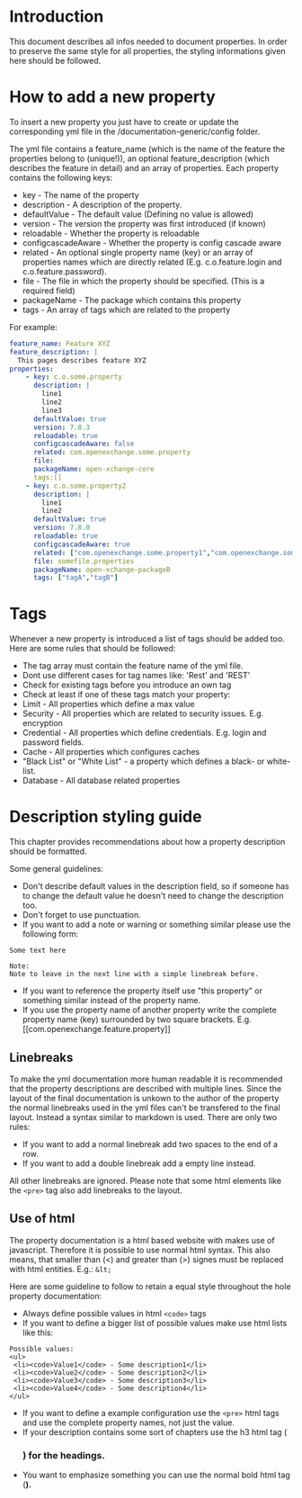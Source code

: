 # Introduction

This document describes all infos needed to document properties. 
In order to preserve the same style for all properties, the styling informations given here should be followed.

# How to add a new property

To insert a new property you just have to create or update the corresponding yml file in the /documentation-generic/config folder.

The yml file contains a feature_name (which is the name of the feature the properties belong to (unique!)), an optional feature_description (which describes the feature in detail) and an array of properties. Each property contains the following keys:

* key - The name of the property
* description - A description of the property.
* defaultValue - The default value (Defining no value is allowed)
* version - The version the property was first introduced (if known)
* reloadable - Whether the property is reloadable
* configcascadeAware - Whether the property is config cascade aware
* related - An optional single property name (key) or an array of properties names which are directly related (E.g. c.o.feature.login and c.o.feature.password). 
* file - The file in which the property should be specified. (This is a required field)
* packageName - The package which contains this property
* tags - An array of tags which are related to the property

For example:
```yml
feature_name: Feature XYZ
feature_description: |
  This pages describes feature XYZ
properties:
    - key: c.o.some.property
      description: |
        line1
        line2
        line3
      defaultValue: true
      version: 7.8.3
      reloadable: true
      configcascadeAware: false
      related: com.openexchange.some.property
      file:
      packageName: open-xchange-core
      tags:[]
    - key: c.o.some.property2
      description: |
        line1
        line2
      defaultValue: true
      version: 7.8.0
      reloadable: true
      configcascadeAware: true
      related: ["com.openexchange.some.property1","com.openexchange.some.property2"]
      file: somefile.properties
      packageName: open-xchange-packageB
      tags: ["tagA","tagB"]
```

# Tags

Whenever a new property is introduced a list of tags should be added too. Here are some rules that should be followed:

* The tag array must contain the feature name of the yml file.
* Dont use different cases for tag names like: 'Rest' and 'REST'
* Check for existing tags before you introduce an own tag
* Check at least if one of these tags match your property:
 * Limit - All properties which define a max value
 * Security - All properties which are related to security issues. E.g. encryption
 * Credential - All properties which define credentials. E.g. login and password fields.
 * Cache - All properties which configures caches
 * "Black List" or "White List" - a property which defines a black- or white-list.
 * Database - All database related properties

# Description styling guide

This chapter provides recommendations about how a property description should be formatted.

Some general guidelines:

* Don't describe default values in the description field, so if someone has to change the default value he doesn't need to change the description too.
* Don't forget to use punctuation.
* If you want to add a note or warning or something similar please use the following form:

```
Some text here

Note:  
Note to leave in the next line with a simple linebreak before.

```
* If you want to reference the property itself use "this property" or something similar instead of the property name.
* If you use the property name of another property write the complete property name (key) surrounded by two square brackets. E.g. [[com.openexchange.feature.property]]

## Linebreaks

To make the yml documentation more human readable it is recommended that the property descriptions are described with multiple lines.
Since the layout of the final documentation is unkown to the author of the property the normal linebreaks used in the yml files can't be 
transfered to the final layout. Instead a syntax similar to markdown is used. There are only two rules:

* If you want to add a normal linebreak add two spaces to the end of a row.
* If you want to add a double linebreak add a empty line instead.

All other linebreaks are ignored. Please note that some html elements like the `<pre>` tag also add linebreaks to the layout.

## Use of html

The property documentation is a html based website with makes use of javascript. Therefore it is possible to use normal html syntax.
This also means, that smaller than (<) and greater than (>) signes must be replaced with html entities. E.g.:  `&lt;`

Here are some guideline to follow to retain a equal style throughout the hole property documentation:

* Always define possible values in html `<code>` tags
* If you want to define a bigger list of possible values make use html lists like this:

```
Possible values:
<ul>
 <li><code>Value1</code> - Some description1</li>
 <li><code>Value2</code> - Some description2</li>
 <li><code>Value3</code> - Some description3</li>
 <li><code>Value4</code> - Some description4</li>
</ul>
```

* If you want to define a example configuration use the `<pre>` html tags and use the complete property names, not just the value.
* If your description contains some sort of chapters use the h3 html tag (<h3>) for the headings.
* You want to emphasize something you can use the normal bold html tag (<b>).



